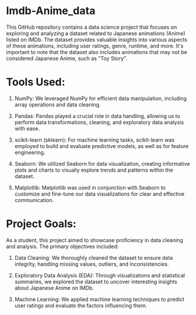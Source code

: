 # Imdb-Anime_data
This GitHub repository contains a data science project that focuses on exploring and analyzing a dataset related to Japanese animations (Anime) listed on IMDb. The dataset provides valuable insights into various aspects of these animations, including user ratings, genre, runtime, and more. It's important to note that the dataset also includes animations that may not be considered Japanese Anime, such as "Toy Story".

# Tools Used:

1. NumPy: We leveraged NumPy for efficient data manipulation, including array operations and data cleaning.

2. Pandas: Pandas played a crucial role in data handling, allowing us to perform data transformations, cleaning, and exploratory data analysis with ease.

3. scikit-learn (sklearn): For machine learning tasks, scikit-learn was employed to build and evaluate predictive models, as well as for feature engineering.

4. Seaborn: We utilized Seaborn for data visualization, creating informative plots and charts to visually explore trends and patterns within the dataset.

5. Matplotlib: Matplotlib was used in conjunction with Seaborn to customize and fine-tune our data visualizations for clear and effective communication.

# Project Goals:
As a student, this project aimed to showcase proficiency in data cleaning and analysis. The primary objectives included:

1. Data Cleaning: We thoroughly cleaned the dataset to ensure data integrity, handling missing values, outliers, and inconsistencies.

2. Exploratory Data Analysis (EDA): Through visualizations and statistical summaries, we explored the dataset to uncover interesting insights about Japanese Anime on IMDb.

3. Machine Learning: We applied machine learning techniques to predict user ratings and evaluate the factors influencing them.
